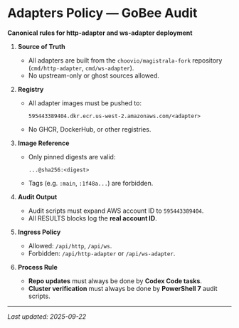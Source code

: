 # Adapters Policy — GoBee Audit

**Canonical rules for http-adapter and ws-adapter deployment**

1. **Source of Truth**
   - All adapters are built from the `choovio/magistrala-fork` repository (`cmd/http-adapter`, `cmd/ws-adapter`).
   - No upstream-only or ghost sources allowed.

2. **Registry**
   - All adapter images must be pushed to:
     ```
     595443389404.dkr.ecr.us-west-2.amazonaws.com/<adapter>
     ```
   - No GHCR, DockerHub, or other registries.

3. **Image Reference**
   - Only pinned digests are valid:
     ```
     ...@sha256:<digest>
     ```
   - Tags (e.g. `:main`, `:1f48a...`) are forbidden.

4. **Audit Output**
   - Audit scripts must expand AWS account ID to `595443389404`.
   - All RESULTS blocks log the **real account ID**.

5. **Ingress Policy**
   - Allowed: `/api/http`, `/api/ws`.
   - Forbidden: `/api/http-adapter` or `/api/ws-adapter`.

6. **Process Rule**
   - **Repo updates** must always be done by **Codex Code tasks**.
   - **Cluster verification** must always be done by **PowerShell 7** audit scripts.

---

_Last updated: 2025-09-22_
